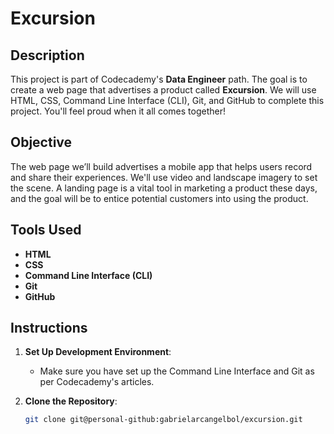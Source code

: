 # Excursion

## Description
This project is part of Codecademy's **Data Engineer** path. The goal is to create a web page that advertises a product called **Excursion**. We will use HTML, CSS, Command Line Interface (CLI), Git, and GitHub to complete this project. You'll feel proud when it all comes together!

## Objective
The web page we’ll build advertises a mobile app that helps users record and share their experiences. We'll use video and landscape imagery to set the scene. A landing page is a vital tool in marketing a product these days, and the goal will be to entice potential customers into using the product.

## Tools Used
- **HTML**
- **CSS**
- **Command Line Interface (CLI)**
- **Git**
- **GitHub**

## Instructions
1. **Set Up Development Environment**:
   - Make sure you have set up the Command Line Interface and Git as per Codecademy's articles.

2. **Clone the Repository**:
   ```sh
   git clone git@personal-github:gabrielarcangelbol/excursion.git

